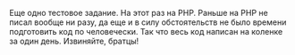 Еще одно тестовое задание. На этот раз на PHP.
Раньше на PHP не писал вообще ни разу, да еще и в силу обстоятельств не было времени
подготовить код по человечески. Так что весь код написан на коленке за один день. Извиняйте, братцы!
